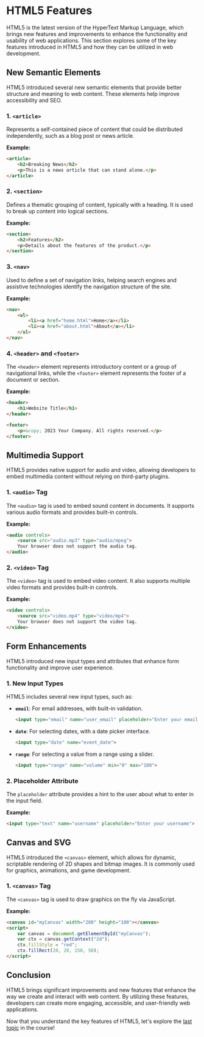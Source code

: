 # HTML5 Features

HTML5 is the latest version of the HyperText Markup Language, which brings new features and improvements to enhance the functionality and usability of web applications. This section explores some of the key features introduced in HTML5 and how they can be utilized in web development.

## New Semantic Elements

HTML5 introduced several new semantic elements that provide better structure and meaning to web content. These elements help improve accessibility and SEO.

### 1. `<article>`
Represents a self-contained piece of content that could be distributed independently, such as a blog post or news article.

**Example:**

```html
<article>
    <h2>Breaking News</h2>
    <p>This is a news article that can stand alone.</p>
</article>
```

### 2. `<section>`
Defines a thematic grouping of content, typically with a heading. It is used to break up content into logical sections.

**Example:**

```html
<section>
    <h2>Features</h2>
    <p>Details about the features of the product.</p>
</section>
```

### 3. `<nav>`
Used to define a set of navigation links, helping search engines and assistive technologies identify the navigation structure of the site.

**Example:**

```html
<nav>
    <ul>
        <li><a href="home.html">Home</a></li>
        <li><a href="about.html">About</a></li>
    </ul>
</nav>
```

### 4. `<header>` and `<footer>`
The `<header>` element represents introductory content or a group of navigational links, while the `<footer>` element represents the footer of a document or section.

**Example:**

```html
<header>
    <h1>Website Title</h1>
</header>

<footer>
    <p>&copy; 2023 Your Company. All rights reserved.</p>
</footer>
```

## Multimedia Support

HTML5 provides native support for audio and video, allowing developers to embed multimedia content without relying on third-party plugins.

### 1. `<audio>` Tag
The `<audio>` tag is used to embed sound content in documents. It supports various audio formats and provides built-in controls.

**Example:**

```html
<audio controls>
    <source src="audio.mp3" type="audio/mpeg">
    Your browser does not support the audio tag.
</audio>
```

### 2. `<video>` Tag
The `<video>` tag is used to embed video content. It also supports multiple video formats and provides built-in controls.

**Example:**

```html
<video controls>
    <source src="video.mp4" type="video/mp4">
    Your browser does not support the video tag.
</video>
```

## Form Enhancements

HTML5 introduced new input types and attributes that enhance form functionality and improve user experience.

### 1. New Input Types
HTML5 includes several new input types, such as:

- **`email`**: For email addresses, with built-in validation.
  
  ```html
  <input type="email" name="user_email" placeholder="Enter your email">
  ```

- **`date`**: For selecting dates, with a date picker interface.
  
  ```html
  <input type="date" name="event_date">
  ```

- **`range`**: For selecting a value from a range using a slider.
  
  ```html
  <input type="range" name="volume" min="0" max="100">
  ```

### 2. Placeholder Attribute
The `placeholder` attribute provides a hint to the user about what to enter in the input field.

**Example:**

```html
<input type="text" name="username" placeholder="Enter your username">
```

## Canvas and SVG

HTML5 introduced the `<canvas>` element, which allows for dynamic, scriptable rendering of 2D shapes and bitmap images. It is commonly used for graphics, animations, and game development.

### 1. `<canvas>` Tag
The `<canvas>` tag is used to draw graphics on the fly via JavaScript.

**Example:**

```html
<canvas id="myCanvas" width="200" height="100"></canvas>
<script>
    var canvas = document.getElementById("myCanvas");
    var ctx = canvas.getContext("2d");
    ctx.fillStyle = "red";
    ctx.fillRect(20, 20, 150, 50);
</script>
```

## Conclusion

HTML5 brings significant improvements and new features that enhance the way we create and interact with web content. By utilizing these features, developers can create more engaging, accessible, and user-friendly web applications.

Now that you understand the key features of HTML5, let's explore the [last topic](10_best_practices.md) in the course!
